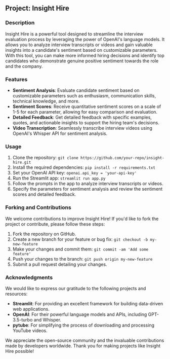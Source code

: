 ## Project: Insight Hire

### Description
Insight Hire is a powerful tool designed to streamline the interview evaluation process by leveraging the power of OpenAI's language models. It allows you to analyze interview transcripts or videos and gain valuable insights into a candidate's sentiment based on customizable parameters. With this tool, you can make more informed hiring decisions and identify top candidates who demonstrate genuine positive sentiment towards the role and the company.

### Features
- **Sentiment Analysis**: Evaluate candidate sentiment based on customizable parameters such as enthusiasm, communication skills, technical knowledge, and more.
- **Sentiment Scores**: Receive quantitative sentiment scores on a scale of 1-5 for each parameter, allowing for easy comparison and evaluation.
- **Detailed Feedback**: Get detailed feedback with specific examples, quotes, and actionable insights to support the hiring team's decisions.
- **Video Transcription**: Seamlessly transcribe interview videos using OpenAI's Whisper API for sentiment analysis.

### Usage
1. Clone the repository: `git clone https://github.com/your-repo/insight-hire.git`
2. Install the required dependencies: `pip install -r requirements.txt`
3. Set your OpenAI API key: `openai.api_key = 'your-api-key'`
4. Run the Streamlit app: `streamlit run app.py`
5. Follow the prompts in the app to analyze interview transcripts or videos.
6. Specify the parameters for sentiment analysis and review the sentiment scores and detailed feedback.

### Forking and Contributions
We welcome contributions to improve Insight Hire! If you'd like to fork the project or contribute, please follow these steps:

1. Fork the repository on GitHub.
2. Create a new branch for your feature or bug fix: `git checkout -b my-new-feature`
3. Make your changes and commit them: `git commit -am 'Add some feature'`
4. Push your changes to the branch: `git push origin my-new-feature`
5. Submit a pull request detailing your changes.

### Acknowledgments
We would like to express our gratitude to the following projects and resources:

- **Streamlit**: For providing an excellent framework for building data-driven web applications.
- **OpenAI**: For their powerful language models and APIs, including GPT-3.5-turbo and Whisper.
- **pytube**: For simplifying the process of downloading and processing YouTube videos.

We appreciate the open-source community and the invaluable contributions made by developers worldwide. Thank you for making projects like Insight Hire possible!
